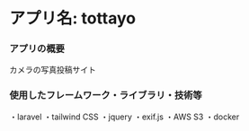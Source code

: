 # アプリ名: tottayo

### アプリの概要
カメラの写真投稿サイト

### 使用したフレームワーク・ライブラリ・技術等
・laravel
・tailwind CSS
・jquery
・exif.js
・AWS S3
・docker
